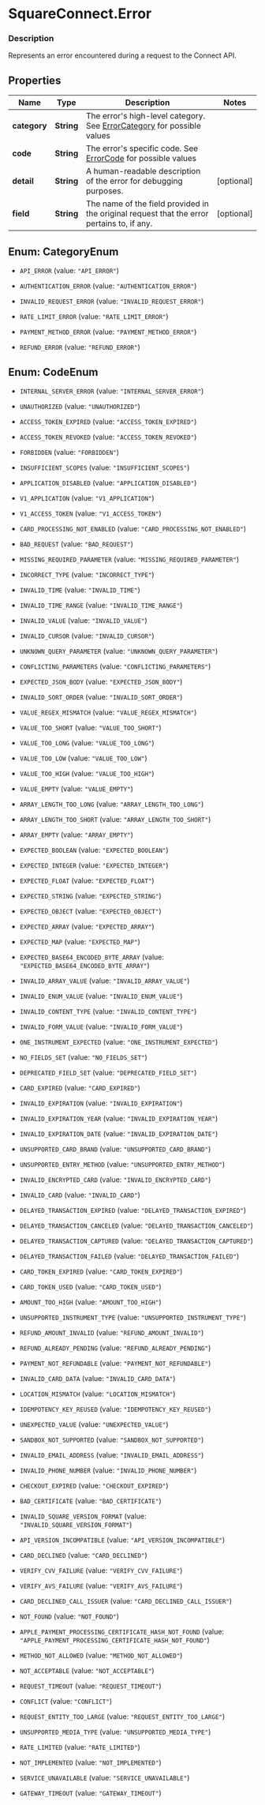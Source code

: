 # SquareConnect.Error

### Description

Represents an error encountered during a request to the Connect API.

## Properties
Name | Type | Description | Notes
------------ | ------------- | ------------- | -------------
**category** | **String** | The error&#39;s high-level category. See [ErrorCategory](#type-errorcategory) for possible values | 
**code** | **String** | The error&#39;s specific code. See [ErrorCode](#type-errorcode) for possible values | 
**detail** | **String** | A human-readable description of the error for debugging purposes. | [optional] 
**field** | **String** | The name of the field provided in the original request that the error pertains to, if any. | [optional] 


<a name="CategoryEnum"></a>
## Enum: CategoryEnum


* `API_ERROR` (value: `"API_ERROR"`)

* `AUTHENTICATION_ERROR` (value: `"AUTHENTICATION_ERROR"`)

* `INVALID_REQUEST_ERROR` (value: `"INVALID_REQUEST_ERROR"`)

* `RATE_LIMIT_ERROR` (value: `"RATE_LIMIT_ERROR"`)

* `PAYMENT_METHOD_ERROR` (value: `"PAYMENT_METHOD_ERROR"`)

* `REFUND_ERROR` (value: `"REFUND_ERROR"`)




<a name="CodeEnum"></a>
## Enum: CodeEnum


* `INTERNAL_SERVER_ERROR` (value: `"INTERNAL_SERVER_ERROR"`)

* `UNAUTHORIZED` (value: `"UNAUTHORIZED"`)

* `ACCESS_TOKEN_EXPIRED` (value: `"ACCESS_TOKEN_EXPIRED"`)

* `ACCESS_TOKEN_REVOKED` (value: `"ACCESS_TOKEN_REVOKED"`)

* `FORBIDDEN` (value: `"FORBIDDEN"`)

* `INSUFFICIENT_SCOPES` (value: `"INSUFFICIENT_SCOPES"`)

* `APPLICATION_DISABLED` (value: `"APPLICATION_DISABLED"`)

* `V1_APPLICATION` (value: `"V1_APPLICATION"`)

* `V1_ACCESS_TOKEN` (value: `"V1_ACCESS_TOKEN"`)

* `CARD_PROCESSING_NOT_ENABLED` (value: `"CARD_PROCESSING_NOT_ENABLED"`)

* `BAD_REQUEST` (value: `"BAD_REQUEST"`)

* `MISSING_REQUIRED_PARAMETER` (value: `"MISSING_REQUIRED_PARAMETER"`)

* `INCORRECT_TYPE` (value: `"INCORRECT_TYPE"`)

* `INVALID_TIME` (value: `"INVALID_TIME"`)

* `INVALID_TIME_RANGE` (value: `"INVALID_TIME_RANGE"`)

* `INVALID_VALUE` (value: `"INVALID_VALUE"`)

* `INVALID_CURSOR` (value: `"INVALID_CURSOR"`)

* `UNKNOWN_QUERY_PARAMETER` (value: `"UNKNOWN_QUERY_PARAMETER"`)

* `CONFLICTING_PARAMETERS` (value: `"CONFLICTING_PARAMETERS"`)

* `EXPECTED_JSON_BODY` (value: `"EXPECTED_JSON_BODY"`)

* `INVALID_SORT_ORDER` (value: `"INVALID_SORT_ORDER"`)

* `VALUE_REGEX_MISMATCH` (value: `"VALUE_REGEX_MISMATCH"`)

* `VALUE_TOO_SHORT` (value: `"VALUE_TOO_SHORT"`)

* `VALUE_TOO_LONG` (value: `"VALUE_TOO_LONG"`)

* `VALUE_TOO_LOW` (value: `"VALUE_TOO_LOW"`)

* `VALUE_TOO_HIGH` (value: `"VALUE_TOO_HIGH"`)

* `VALUE_EMPTY` (value: `"VALUE_EMPTY"`)

* `ARRAY_LENGTH_TOO_LONG` (value: `"ARRAY_LENGTH_TOO_LONG"`)

* `ARRAY_LENGTH_TOO_SHORT` (value: `"ARRAY_LENGTH_TOO_SHORT"`)

* `ARRAY_EMPTY` (value: `"ARRAY_EMPTY"`)

* `EXPECTED_BOOLEAN` (value: `"EXPECTED_BOOLEAN"`)

* `EXPECTED_INTEGER` (value: `"EXPECTED_INTEGER"`)

* `EXPECTED_FLOAT` (value: `"EXPECTED_FLOAT"`)

* `EXPECTED_STRING` (value: `"EXPECTED_STRING"`)

* `EXPECTED_OBJECT` (value: `"EXPECTED_OBJECT"`)

* `EXPECTED_ARRAY` (value: `"EXPECTED_ARRAY"`)

* `EXPECTED_MAP` (value: `"EXPECTED_MAP"`)

* `EXPECTED_BASE64_ENCODED_BYTE_ARRAY` (value: `"EXPECTED_BASE64_ENCODED_BYTE_ARRAY"`)

* `INVALID_ARRAY_VALUE` (value: `"INVALID_ARRAY_VALUE"`)

* `INVALID_ENUM_VALUE` (value: `"INVALID_ENUM_VALUE"`)

* `INVALID_CONTENT_TYPE` (value: `"INVALID_CONTENT_TYPE"`)

* `INVALID_FORM_VALUE` (value: `"INVALID_FORM_VALUE"`)

* `ONE_INSTRUMENT_EXPECTED` (value: `"ONE_INSTRUMENT_EXPECTED"`)

* `NO_FIELDS_SET` (value: `"NO_FIELDS_SET"`)

* `DEPRECATED_FIELD_SET` (value: `"DEPRECATED_FIELD_SET"`)

* `CARD_EXPIRED` (value: `"CARD_EXPIRED"`)

* `INVALID_EXPIRATION` (value: `"INVALID_EXPIRATION"`)

* `INVALID_EXPIRATION_YEAR` (value: `"INVALID_EXPIRATION_YEAR"`)

* `INVALID_EXPIRATION_DATE` (value: `"INVALID_EXPIRATION_DATE"`)

* `UNSUPPORTED_CARD_BRAND` (value: `"UNSUPPORTED_CARD_BRAND"`)

* `UNSUPPORTED_ENTRY_METHOD` (value: `"UNSUPPORTED_ENTRY_METHOD"`)

* `INVALID_ENCRYPTED_CARD` (value: `"INVALID_ENCRYPTED_CARD"`)

* `INVALID_CARD` (value: `"INVALID_CARD"`)

* `DELAYED_TRANSACTION_EXPIRED` (value: `"DELAYED_TRANSACTION_EXPIRED"`)

* `DELAYED_TRANSACTION_CANCELED` (value: `"DELAYED_TRANSACTION_CANCELED"`)

* `DELAYED_TRANSACTION_CAPTURED` (value: `"DELAYED_TRANSACTION_CAPTURED"`)

* `DELAYED_TRANSACTION_FAILED` (value: `"DELAYED_TRANSACTION_FAILED"`)

* `CARD_TOKEN_EXPIRED` (value: `"CARD_TOKEN_EXPIRED"`)

* `CARD_TOKEN_USED` (value: `"CARD_TOKEN_USED"`)

* `AMOUNT_TOO_HIGH` (value: `"AMOUNT_TOO_HIGH"`)

* `UNSUPPORTED_INSTRUMENT_TYPE` (value: `"UNSUPPORTED_INSTRUMENT_TYPE"`)

* `REFUND_AMOUNT_INVALID` (value: `"REFUND_AMOUNT_INVALID"`)

* `REFUND_ALREADY_PENDING` (value: `"REFUND_ALREADY_PENDING"`)

* `PAYMENT_NOT_REFUNDABLE` (value: `"PAYMENT_NOT_REFUNDABLE"`)

* `INVALID_CARD_DATA` (value: `"INVALID_CARD_DATA"`)

* `LOCATION_MISMATCH` (value: `"LOCATION_MISMATCH"`)

* `IDEMPOTENCY_KEY_REUSED` (value: `"IDEMPOTENCY_KEY_REUSED"`)

* `UNEXPECTED_VALUE` (value: `"UNEXPECTED_VALUE"`)

* `SANDBOX_NOT_SUPPORTED` (value: `"SANDBOX_NOT_SUPPORTED"`)

* `INVALID_EMAIL_ADDRESS` (value: `"INVALID_EMAIL_ADDRESS"`)

* `INVALID_PHONE_NUMBER` (value: `"INVALID_PHONE_NUMBER"`)

* `CHECKOUT_EXPIRED` (value: `"CHECKOUT_EXPIRED"`)

* `BAD_CERTIFICATE` (value: `"BAD_CERTIFICATE"`)

* `INVALID_SQUARE_VERSION_FORMAT` (value: `"INVALID_SQUARE_VERSION_FORMAT"`)

* `API_VERSION_INCOMPATIBLE` (value: `"API_VERSION_INCOMPATIBLE"`)

* `CARD_DECLINED` (value: `"CARD_DECLINED"`)

* `VERIFY_CVV_FAILURE` (value: `"VERIFY_CVV_FAILURE"`)

* `VERIFY_AVS_FAILURE` (value: `"VERIFY_AVS_FAILURE"`)

* `CARD_DECLINED_CALL_ISSUER` (value: `"CARD_DECLINED_CALL_ISSUER"`)

* `NOT_FOUND` (value: `"NOT_FOUND"`)

* `APPLE_PAYMENT_PROCESSING_CERTIFICATE_HASH_NOT_FOUND` (value: `"APPLE_PAYMENT_PROCESSING_CERTIFICATE_HASH_NOT_FOUND"`)

* `METHOD_NOT_ALLOWED` (value: `"METHOD_NOT_ALLOWED"`)

* `NOT_ACCEPTABLE` (value: `"NOT_ACCEPTABLE"`)

* `REQUEST_TIMEOUT` (value: `"REQUEST_TIMEOUT"`)

* `CONFLICT` (value: `"CONFLICT"`)

* `REQUEST_ENTITY_TOO_LARGE` (value: `"REQUEST_ENTITY_TOO_LARGE"`)

* `UNSUPPORTED_MEDIA_TYPE` (value: `"UNSUPPORTED_MEDIA_TYPE"`)

* `RATE_LIMITED` (value: `"RATE_LIMITED"`)

* `NOT_IMPLEMENTED` (value: `"NOT_IMPLEMENTED"`)

* `SERVICE_UNAVAILABLE` (value: `"SERVICE_UNAVAILABLE"`)

* `GATEWAY_TIMEOUT` (value: `"GATEWAY_TIMEOUT"`)




